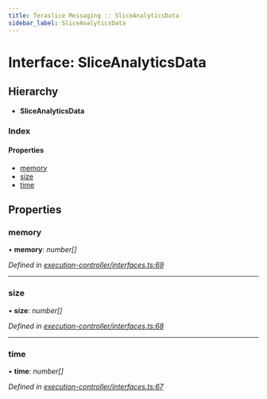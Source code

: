 ```yaml
---
title: Teraslice Messaging :: SliceAnalyticsData
sidebar_label: SliceAnalyticsData
---
```


# Interface: SliceAnalyticsData

## Hierarchy

* **SliceAnalyticsData**

### Index

#### Properties

* [memory](sliceanalyticsdata.md#memory)
* [size](sliceanalyticsdata.md#size)
* [time](sliceanalyticsdata.md#time)

## Properties

###  memory

• **memory**: *number[]*

*Defined in [execution-controller/interfaces.ts:69](https://github.com/terascope/teraslice/blob/e7b0edd3/packages/teraslice-messaging/src/execution-controller/interfaces.ts#L69)*

___

###  size

• **size**: *number[]*

*Defined in [execution-controller/interfaces.ts:68](https://github.com/terascope/teraslice/blob/e7b0edd3/packages/teraslice-messaging/src/execution-controller/interfaces.ts#L68)*

___

###  time

• **time**: *number[]*

*Defined in [execution-controller/interfaces.ts:67](https://github.com/terascope/teraslice/blob/e7b0edd3/packages/teraslice-messaging/src/execution-controller/interfaces.ts#L67)*
